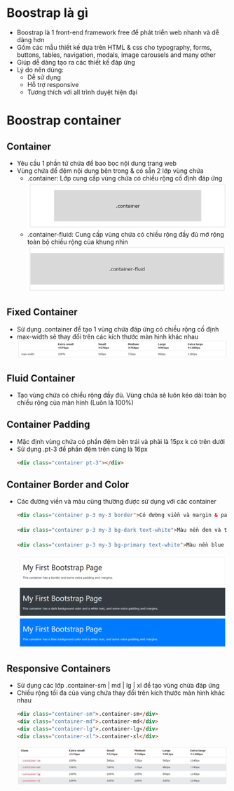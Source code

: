 # Boostrap là gì
- Boostrap là 1 front-end framework free để phát triển web nhanh và dễ dàng hơn 
- Gồm các mẫu thiết kế dựa trên HTML & css cho typography, forms, buttons, tables, navigation, modals, image carousels and many other
- Giúp dễ dàng tạo ra các thiết kế đáp ứng
- Lý do nên dùng: 
    - Dễ sử dụng
    - Hỗ trợ responsive
    - Tương thích với all trình duyệt hiện đại

# Boostrap container

## Container
- Yêu cầu 1 phần tử chứa để bao bọc nội dung trang web
- Vùng chứa để đệm nội dung bên trong & có sẵn 2 lớp vùng chứa
    - .container: Lớp cung cấp vùng chứa có chiều rộng cố định đáp ứng
    ![](img/container.png)
    - .container-fluid: Cung cấp vùng chứa có chiều rộng đầy đủ mở rộng toàn bộ chiều rộng của khung nhìn
    ![](img/container-fluid.png)
## Fixed Container
- Sử dụng .container để tạo 1 vùng chứa đáp ứng có chiều rộng cố định
- max-width sẽ thay đổi trên các kích thước màn hình khác nhau
![](img/max-width-container.png)
## Fluid Container
- Tạo vùng chứa có chiểu rộng đầy đủ. Vùng chứa sẽ luôn kéo dài toàn bọ chiều rộng của màn hình (Luôn là 100%)
## Container Padding
- Mặc định vùng chứa có phần đệm bên trái và phải là 15px k có trên dưới
- Sử dụng .pt-3 để phần đệm trên cùng là 16px
    ```html
    <div class="container pt-3"></div> 
    ```
## Container Border and Color
- Các đường viền và màu cũng thường được sử dụng với các container
    ```html
    <div class="container p-3 my-3 border">Có đường viền và margin & paddding</div>

    <div class="container p-3 my-3 bg-dark text-white">Màu nền đen và text trắng, cùng margin & paddding</div>

    <div class="container p-3 my-3 bg-primary text-white">Màu nền blue và text trắng, cùng margin & paddding</div>
    ```
    ![](img/border&color.png)
## Responsive Containers
- Sử dụng các lớp .container-sm | md | lg | xl để tạo vùng chứa đáp ứng
- Chiều rộng tối đa của vùng chứa thay đổi trên kích thước màn hình khác nhau
    ```html
    <div class="container-sm">.container-sm</div>
    <div class="container-md">.container-md</div>
    <div class="container-lg">.container-lg</div>
    <div class="container-xl">.container-xl</div>
    ```
    ![](img/response-container.png)